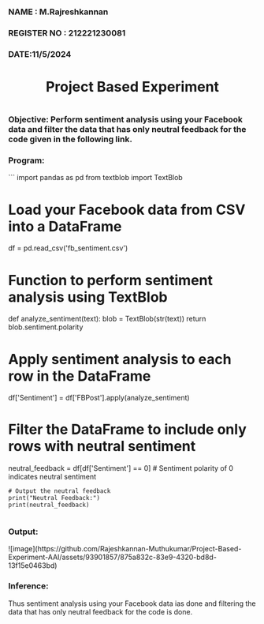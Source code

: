 <H3>NAME : M.Rajreshkannan</H3>
<H3>REGISTER NO : 212221230081</H3>
<H3>DATE:11/5/2024</H3>
<H1 Align="center">Project Based Experiment<H1>
<H3>Objective: Perform sentiment analysis using your Facebook data and filter the data that has only neutral feedback for the code given in the following link.<H3>
<H3>Program:</H3>
```
import pandas as pd
from textblob import TextBlob

# Load your Facebook data from CSV into a DataFrame
df = pd.read_csv('fb_sentiment.csv')

# Function to perform sentiment analysis using TextBlob
def analyze_sentiment(text):
    blob = TextBlob(str(text))
    return blob.sentiment.polarity

# Apply sentiment analysis to each row in the DataFrame
df['Sentiment'] = df['FBPost'].apply(analyze_sentiment)

# Filter the DataFrame to include only rows with neutral sentiment
neutral_feedback = df[df['Sentiment'] == 0]  # Sentiment polarity of 0 indicates neutral sentiment
```
# Output the neutral feedback
print("Neutral Feedback:")
print(neutral_feedback)


```
<H3>Output:</H3>
![image](https://github.com/Rajeshkannan-Muthukumar/Project-Based-Experiment-AAI/assets/93901857/875a832c-83e9-4320-bd8d-13f15e0463bd)

<H3>Inference:</H3>
Thus sentiment analysis using your Facebook data ias done and filtering the data that has only neutral feedback for the code is done.

